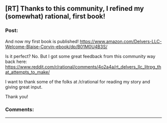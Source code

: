 ## [RT] Thanks to this community, I refined my (somewhat) rational, first book!

### Post:

And now my first book is published!  https://www.amazon.com/Delvers-LLC-Welcome-Blaise-Corvin-ebook/dp/B01M0U4B3S/

Is it perfect?  No.  But I got some great feedback from this community way back here:  https://www.reddit.com/r/rational/comments/4o2a4a/rt_delvers_llc_litrpg_that_attempts_to_make/

I want to thank some of the folks at /r/rational for reading my story and giving great input.

Thank you!

### Comments:

---

